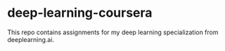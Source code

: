 # deep-learning-coursera
This repo contains assignments for my deep learning specialization from deeplearning.ai.
